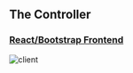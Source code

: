 ## The Controller

### [React/Bootstrap Frontend](http://codepen.io/BrianGenisio/pen/PbaLKo?editors=0010)

![client](http://image.prntscr.com/image/fb4588d8d0294c1a9af4486e02b88631.png) <!-- .element style="width:300px"  -->